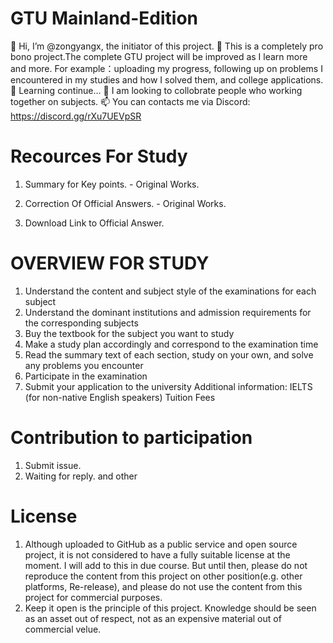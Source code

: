 # GTU Mainland-Edition

👋 Hi, I’m @zongyangx, the initiator of this project.
👀 This is a completely pro bono project.The complete GTU project will be improved as I learn more and more. For example：uploading my progress, following up on problems I encountered in my studies and how I solved them, and college applications.
🌱 Learning continue...
💞️ I am looking to collobrate people who working together on subjects.
📫 You can contacts me via Discord: https://discord.gg/rXu7UEVpSR

# Recources For Study

1. Summary for Key points. - Original Works.

2. Correction Of Official Answers. - Original Works.

3. Download Link to Official Answer.

# OVERVIEW FOR STUDY

1. Understand the content and subject style of the examinations for each subject
2. Understand the dominant institutions and admission requirements for the corresponding subjects
3. Buy the textbook for the subject you want to study
4. Make a study plan accordingly and correspond to the examination time
5. Read the summary text of each section, study on your own, and solve any problems you encounter
6. Participate in the examination
7. Submit your application to the university
   Additional information:
   IELTS (for non-native English speakers)
   Tuition Fees

# Contribution to participation

1. Submit issue.
2. Waiting for reply.
   and other

# License

1. Although uploaded to GitHub as a public service and open source project, it is not considered to have a fully suitable license at the moment. I will add to this in due course. But until then, please do not reproduce the content from this project on other position(e.g. other platforms, Re-release), and please do not use the content from this project for commercial purposes.
2. Keep it open is the principle of this project. Knowledge should be seen as an asset out of respect, not as an expensive material out of commercial velue.
